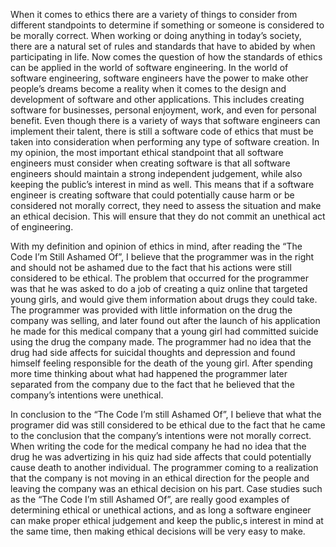 
When it comes to ethics there are a variety of things to consider from different standpoints to determine if something or someone is
considered to be morally correct. When working or doing anything in today’s society, there are a natural set of rules and standards that
have to abided by when participating in life. Now comes the question of how the standards of ethics can be applied in the world of
software engineering. In the world of software engineering, software engineers have the power to make other people’s dreams become a
reality when it comes to the design and development of software and other applications. This includes creating software for businesses,
personal enjoyment, work, and even for personal benefit. Even though there is a variety of ways that software engineers can implement
their talent, there is still a software code of ethics that must be taken into consideration when performing any type of software
creation. In my opinion, the most important ethical standpoint that all software engineers must consider when creating software is that
all software engineers should maintain a strong independent judgement, while also keeping the public’s interest in mind as well. 
This means that if a software engineer is creating software that could potentially cause harm or be considered not morally correct, they
need to assess the situation and make an ethical decision. This will ensure that they do not commit an unethical act of engineering.

With my definition and opinion of ethics in mind, after reading the “The Code I’m Still Ashamed Of”, I believe that the
programmer was in the right and should not be ashamed due to the fact that his actions were still considered to be ethical. The problem
that occurred for the programmer was that he was asked to do a job of creating a quiz online that targeted young girls, and would give
them information about drugs they could take. The programmer was provided with little information on the drug the company was selling,
and later found out after the launch of his application he made for this medical company that a young girl had committed suicide using
the drug the company made. The programmer had no idea that the drug had side affects for suicidal thoughts and depression and found
himself feeling responsible for the death of the young girl. After spending more time thinking about what had happened the programmer
later separated from the company due to the fact that he believed that the company’s intentions were unethical.

In conclusion to the “The Code I’m still Ashamed Of”, I believe that what the programer did was still considered to be ethical due to
the fact that he came to the conclusion that the company’s intentions were not morally correct. When writing the code for the medical
company he had no idea that the drug he was advertizing in his quiz had side affects that could potentially cause death to another
individual. The programmer coming to a realization that the company is not moving in an ethical direction for the people and leaving the
company was an ethical decision on his part. Case studies such as the “The Code I’m still Ashamed Of”, are really good examples of
determining ethical or unethical actions, and as long a software engineer can make proper ethical judgement and keep the public,s
interest in mind at the same time, then making ethical decisions will be very easy to make.
